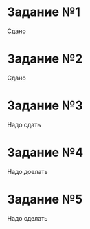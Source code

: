 # Задание №1
Сдано
# Задание №2
Сдано
# Задание №3
Надо сдать 
# Задание №4
Надо доелать
# Задание №5
Надо сделать

